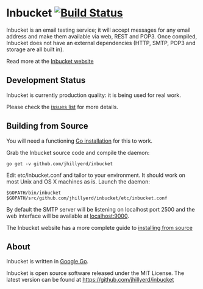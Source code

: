 Inbucket [![Build Status](https://travis-ci.org/jhillyerd/inbucket.png?branch=master)](https://travis-ci.org/jhillyerd/inbucket)
========

Inbucket is an email testing service; it will accept messages for any email
address and make them available via web, REST and POP3.  Once compiled,
Inbucket does not have an external dependencies (HTTP, SMTP, POP3 and storage
are all built in).

Read more at the [Inbucket website][Inbucket]

Development Status
------------------

Inbucket is currently production quality: it is being used for real work.

Please check the [issues list][Issues]
for more details.

Building from Source
------------------------

You will need a functioning [Go installation][Golang] for this to work.

Grab the Inbucket source code and compile the daemon:

    go get -v github.com/jhillyerd/inbucket

Edit etc/inbucket.conf and tailor to your environment.  It should work on most
Unix and OS X machines as is.  Launch the daemon:

    $GOPATH/bin/inbucket $GOPATH/src/github.com/jhillyerd/inbucket/etc/inbucket.conf

By default the SMTP server will be listening on localhost port 2500 and
the web interface will be available at [localhost:9000](http://localhost:9000/).

The Inbucket website has a more complete guide to
[installing from source][From Source]

About
-----

Inbucket is written in [Google Go][Golang].

Inbucket is open source software released under the MIT License.  The latest
version can be found at https://github.com/jhillyerd/inbucket

[Inbucket]: http://inbucket.org/
[Issues]: https://github.com/jhillyerd/inbucket/issues?state=open
[From Source]: http://inbucket.org/installation/from-source.html
[Golang]: http://golang.org/
